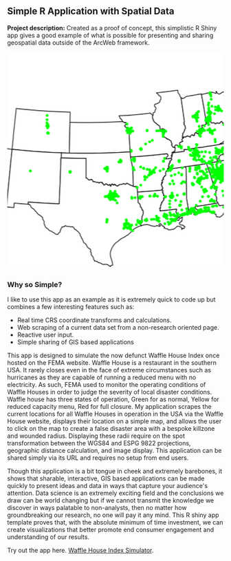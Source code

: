## Simple R Application with Spatial Data

**Project description:** Created as a proof of concept, this simplistic R Shiny app gives a good example of what is possible for presenting and sharing geospatial data outside of the ArcWeb framework. 

<img src="images/Waffle.gif?raw=true"/>

### Why so Simple?

I like to use this app as an example as it is extremely quick to code up but combines a few interesting features such as:

- Real time CRS coordinate transforms and calculations.
- Web scraping of a current data set from a non-research oriented page.
- Reactive user input.
- Simple sharing of GIS based applications

This app is designed to simulate the now defunct Waffle House Index once hosted on the FEMA website. Waffle House is a restaurant in the southern USA. It rarely closes even in the face of extreme circumstances such as hurricanes as they are capable of running a reduced menu with no electricity. As such, FEMA used to monitor the operating conditions of Waffle Houses in order to judge the severity of local disaster conditions. Waffle house has three states of operation, Green for as normal, Yellow for reduced capacity menu, Red for full closure. My application scrapes the current locations for all Waffle Houses in operation in the USA via the Waffle House website, displays their location on a simple map, and allows the user to click on the map to create a false disaster area with a bespoke killzone and wounded radius. Displaying these radii require on the spot transformation between the WGS84 and ESPG 9822 projections, geographic distance calculation, and image display. This application can be shared simply via its URL and requires no setup from end users. 

Though this application is a bit tongue in cheek and extremely barebones, it shows that sharable, interactive, GIS based applications can be made quickly to present ideas and data in ways that capture your audience's attention. Data science is an extremely exciting field and the conclusions we draw can be world changing but if we cannot transmit the knowledge we discover in ways palatable to non-analysts, then no matter how groundbreaking our research, no one will pay it any mind. This R shiny app template proves that, with the absolute minimum of time investment, we can create visualizations that better promote end consumer engagement and understanding of our results. 


Try out the app here. [Waffle House Index Simulator](https://edwardarchaeology.shinyapps.io/app_testing/).
